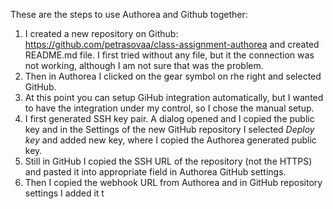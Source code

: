 These are the steps to use Authorea and Github together:

1. I created a new repository on Github:
https://github.com/petrasovaa/class-assignment-authorea and created README.md file. I first tried without any file, but it the connection was not working, although I am not sure that was the problem.
1. Then in Authorea I clicked on the gear symbol on rhe right and selected GitHub.
1. At this point you can setup GiHub integration automatically, but I wanted to have the integration under my control, so I chose the manual setup.
1. I first generated SSH key pair. A dialog opened and I copied the public key and in the Settings of the new GitHub repository I selected _Deploy key_ and added new key, where I copied the Authorea generated public key.
1. Still in GitHub I copied the SSH URL of the repository (not the HTTPS) and pasted it into appropriate field in Authorea GitHub settings.
1. Then I copied the webhook URL from Authorea and in GitHub repository settings I added it t
